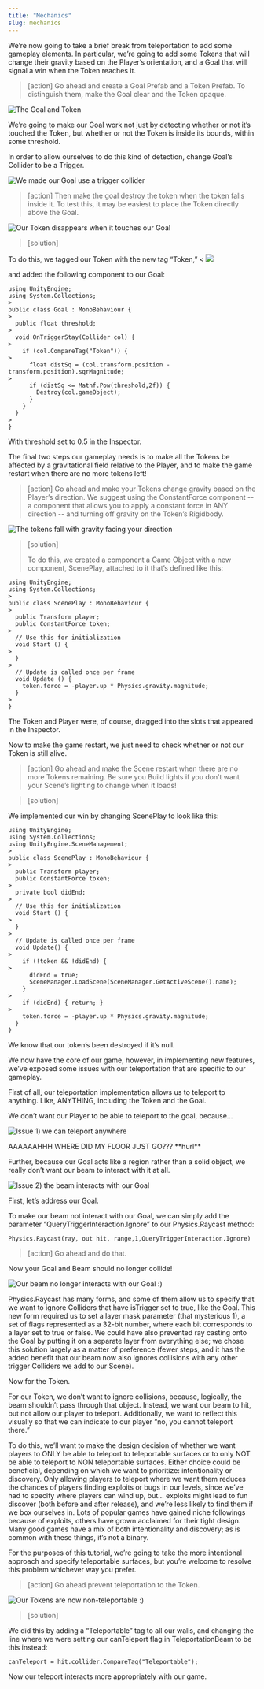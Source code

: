 ```yaml
---
title: "Mechanics"
slug: mechanics
---
```


We’re now going to take a brief break from teleportation to add some gameplay elements. In particular, we’re going to add some Tokens that will change their gravity based on the Player’s orientation, and a Goal that will signal a win when the Token reaches it.

>[action]
>Go ahead and create a Goal Prefab and a Token Prefab. To distinguish them, make the Goal clear and the Token opaque.

![The Goal and Token](../media/image113.png)

We’re going to make our Goal work not just by detecting whether or not it’s touched the Token, but whether or not the Token is inside its bounds, within some threshold.

In order to allow ourselves to do this kind of detection, change Goal’s Collider to be a Trigger.

![We made our Goal use a trigger collider](../media/image104.png)

>[action]
>Then make the goal destroy the token when the token falls inside it. To test this, it may be easiest to place the Token directly above the Goal.
>
![Our Token disappears when it touches our Goal](../media/image102.gif)

<!-- -->

>[solution]
>
To do this, we tagged our Token with the new tag “Token,”
<
![](../media/image45.png)
>
and added the following component to our Goal:
>
```
using UnityEngine;
using System.Collections;
>
public class Goal : MonoBehaviour {
>
  public float threshold;
>
  void OnTriggerStay(Collider col) {
>
    if (col.CompareTag("Token")) {
>
      float distSq = (col.transform.position - transform.position).sqrMagnitude;
>
      if (distSq <= Mathf.Pow(threshold,2f)) {
        Destroy(col.gameObject);
      }
    }
  }
>
}
```

With threshold set to 0.5 in the Inspector.

The final two steps our gameplay needs is to make all the Tokens be affected by a gravitational field relative to the Player, and to make the game restart when there are no more tokens left!

>[action]
>Go ahead and make your Tokens change gravity based on the Player’s direction. We suggest using the ConstantForce component -- a component that allows you to apply a constant force in ANY direction -- and turning off gravity on the Token’s Rigidbody.

![The tokens fall with gravity facing your direction](../media/image91.gif)

>[solution]
>
>To do this, we created a component a Game Object with a new component, ScenePlay, attached to it that’s defined like this:
>
```
using UnityEngine;
using System.Collections;
>
public class ScenePlay : MonoBehaviour {
>
  public Transform player;
  public ConstantForce token;
>
  // Use this for initialization
  void Start () {
>
  }
>
  // Update is called once per frame
  void Update () {
    token.force = -player.up * Physics.gravity.magnitude;
  }
>
}
```
>
The Token and Player were, of course, dragged into the slots that appeared in the Inspector.

Now to make the game restart, we just need to check whether or not our Token is still alive.

>[action]
>Go ahead and make the Scene restart when there are no more Tokens remaining. Be sure you Build lights if you don’t want your Scene’s lighting to change when it loads!

<!-- -->

>[solution]
>
We implemented our win by changing ScenePlay to look like this:
>
```
using UnityEngine;
using System.Collections;
using UnityEngine.SceneManagement;
>
public class ScenePlay : MonoBehaviour {
>
  public Transform player;
  public ConstantForce token;
>
  private bool didEnd;
>
  // Use this for initialization
  void Start () {
>
  }
>
  // Update is called once per frame
  void Update() {
>
    if (!token && !didEnd) {
>
      didEnd = true;
      SceneManager.LoadScene(SceneManager.GetActiveScene().name);
    }
>
    if (didEnd) { return; }
>
    token.force = -player.up * Physics.gravity.magnitude;
  }
}
```

We know that our token’s been destroyed if it’s null.

We now have the core of our game, however, in implementing new features, we’ve exposed some issues with our teleportation that are specific to
our gameplay.

First of all, our teleportation implementation allows us to teleport to anything. Like, ANYTHING, including the Token and the Goal.

We don’t want our Player to be able to teleport to the goal, because…

![Issue 1) we can teleport anywhere](../media/image12.gif)

AAAAAAHHH WHERE DID MY FLOOR JUST GO??? \*\*hurl\*\*

Further, because our Goal acts like a region rather than a solid object, we really don’t want our beam to interact with it at all.

![Issue 2) the beam interacts with our Goal](../media/image61.png)

First, let’s address our Goal.

To make our beam not interact with our Goal, we can simply add the parameter “QueryTriggerInteraction.Ignore” to our Physics.Raycast method:

```
Physics.Raycast(ray, out hit, range,1,QueryTriggerInteraction.Ignore)
```

>[action]
>Go ahead and do that.

Now your Goal and Beam should no longer collide!

![Our beam no longer interacts with our Goal :)](../media/image60.gif)

Physics.Raycast has many forms, and some of them allow us to specify that we want to ignore Colliders that have isTrigger set to true, like the Goal. This new form required us to set a layer mask parameter (that mysterious 1), a set of flags represented as a 32-bit number, where each bit corresponds to a layer set to true or false. We could have also prevented ray casting onto the Goal by putting it on a separate layer from everything else; we chose this solution largely as a matter of preference (fewer steps, and it has the added benefit that our beam now also ignores collisions with any other trigger Colliders we add to our Scene).

Now for the Token.

For our Token, we don’t want to ignore collisions, because, logically, the beam shouldn’t pass through that object. Instead, we want our beam to hit, but not allow our player to teleport. Additionally, we want to reflect this visually so that we can indicate to our player “no, you cannot teleport there.”

To do this, we’ll want to make the design decision of whether we want players to ONLY be able to teleport to teleportable surfaces or to only NOT be able to teleport to NON teleportable surfaces. Either choice
could be beneficial, depending on which we want to prioritize: intentionality or discovery. Only allowing players to teleport where we want them reduces the chances of players finding exploits or bugs in our
levels, since we’ve had to specify where players can wind up, but… exploits might lead to fun discover (both before and after release), and we’re less likely to find them if we box ourselves in. Lots of popular games have gained niche followings because of exploits, others have grown acclaimed for their tight design. Many good games have a mix of both intentionality and discovery; as is common with these things, it’s not a binary.

For the purposes of this tutorial, we’re going to take the more intentional approach and specify teleportable surfaces, but you’re welcome to resolve this problem whichever way you prefer.

>[action]
>Go ahead prevent teleportation to the Token.

![Our Tokens are now non-teleportable :)](../media/image63.gif)

>[solution]
>
We did this by adding a “Teleportable” tag to all our walls, and changing the line where we were setting our canTeleport flag in TeleportationBeam to be this instead:
>
```
canTeleport = hit.collider.CompareTag("Teleportable");
```

Now our teleport interacts more appropriately with our game.
